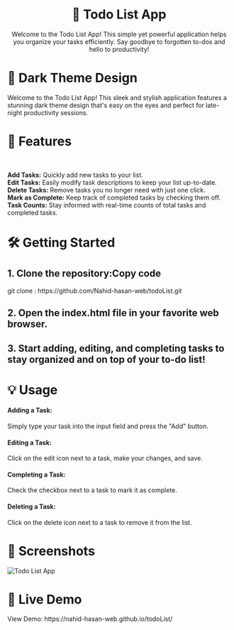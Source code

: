 
<div align="center">
  <h1>📝 Todo List App</h1>
  <p>Welcome to the Todo List App! This simple yet powerful application helps you organize your tasks efficiently. Say goodbye to forgotten to-dos and hello to productivity!</p>
</div>
 <h1> 🌌 Dark Theme Design</h1>
<p>Welcome to the Todo List App! This sleek and stylish application features a stunning dark theme design that's easy on the eyes and perfect for late-night productivity sessions.</p>
 <h1> 🚀 Features </h1> 
 <br>
 <p>
<b>Add Tasks:</b>  Quickly add new tasks to your list. <br>
<b>Edit Tasks:</b>  Easily modify task descriptions to keep your list up-to-date. <br> 
<b>Delete Tasks:</b> Remove tasks you no longer need with just one click. <br>
<b>Mark as Complete:</b>  Keep track of completed tasks by checking them off. <br> 
<b>Task Counts:</b> Stay informed with real-time counts of total tasks and completed tasks. <br>
</p>
<h1> 🛠️ Getting Started</h1>
<h2>1. Clone the repository:Copy code </h2> 
git clone  : https://github.com/Nahid-hasan-web/todoList.git <br>
<h2>2. Open the index.html file in your favorite web browser.</h2>
<h2> 3.  Start adding, editing, and completing tasks to stay organized and on top of your to-do list! </h2>
<h1>💡 Usage </h1>
<h4>Adding a Task: </h4>Simply type your task into the input field and press the "Add" button.
<h4>Editing a Task:</h4> Click on the edit icon next to a task, make your changes, and save.
<h4>Completing a Task:</h4> Check the checkbox next to a task to mark it as complete.
<h4>Deleting a Task:</h4> Click on the delete icon next to a task to remove it from the list.
<h1>📸 Screenshots</h1>
<img src="https://i.ibb.co/0Y79zVz/Screenshot-40.png" alt="Todo List App">
<h1>🎥 Live Demo</h1>
View Demo: https://nahid-hasan-web.github.io/todoList/
